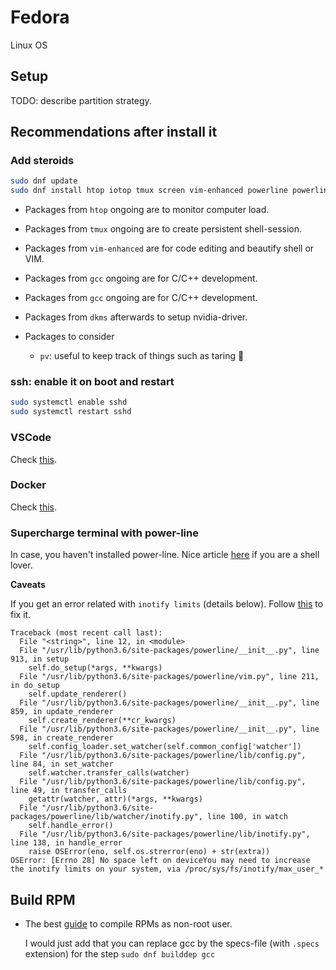 # Fedora

Linux OS

## Setup

TODO: describe partition strategy.

## Recommendations after install it

### Add steroids

```bash
sudo dnf update
sudo dnf install htop iotop tmux screen vim-enhanced powerline powerline-fonts tmux-powerline vim-powerline environment-modules fuse-sshfs gcc pkgconfig dkms kernel-devel kernel-headers acpid libglvnd-glx libglvnd-opengl libglvnd-devel
```

- Packages from `htop` ongoing are to monitor computer load.

- Packages from `tmux` ongoing are to create persistent shell-session.

- Packages from `vim-enhanced` are for code editing and beautify shell or VIM.

- Packages from `gcc` ongoing are for C/C++ development.

- Packages from `gcc` ongoing are for C/C++ development.

- Packages from `dkms` afterwards to setup nvidia-driver.

- Packages to consider

  - `pv`: useful to keep track of things such as taring :thinking:

### ssh: enable it on boot and restart

```bash
sudo systemctl enable sshd
sudo systemctl restart sshd
```

### VSCode

Check [this](./vscode.md).

### Docker

Check [this](./docker.md).

### Supercharge terminal with power-line

In case, you haven't installed power-line. Nice article [here](https://fedoramagazine.org/add-power-terminal-powerline/) if you are a shell lover.

__Caveats__

If you get an error related with `inotify limits` (details below). Follow [this](https://github.com/guard/listen/wiki/Increasing-the-amount-of-inotify-watchers) to fix it.

```
Traceback (most recent call last):
  File "<string>", line 12, in <module>
  File "/usr/lib/python3.6/site-packages/powerline/__init__.py", line 913, in setup
    self.do_setup(*args, **kwargs)
  File "/usr/lib/python3.6/site-packages/powerline/vim.py", line 211, in do_setup
    self.update_renderer()
  File "/usr/lib/python3.6/site-packages/powerline/__init__.py", line 859, in update_renderer
    self.create_renderer(**cr_kwargs)
  File "/usr/lib/python3.6/site-packages/powerline/__init__.py", line 598, in create_renderer
    self.config_loader.set_watcher(self.common_config['watcher'])
  File "/usr/lib/python3.6/site-packages/powerline/lib/config.py", line 84, in set_watcher
    self.watcher.transfer_calls(watcher)
  File "/usr/lib/python3.6/site-packages/powerline/lib/config.py", line 49, in transfer_calls
    getattr(watcher, attr)(*args, **kwargs)
  File "/usr/lib/python3.6/site-packages/powerline/lib/watcher/inotify.py", line 100, in watch
    self.handle_error()
  File "/usr/lib/python3.6/site-packages/powerline/lib/inotify.py", line 138, in handle_error
    raise OSError(eno, self.os.strerror(eno) + str(extra))
OSError: [Errno 28] No space left on deviceYou may need to increase the inotify limits on your system, via /proc/sys/fs/inotify/max_user_*
```

## Build RPM

- The best [guide](https://ask.fedoraproject.org/en/question/87205/how-do-i-install-a-src-rpm-with-dnf/) to compile RPMs as non-root user.

  I would just add that you can replace gcc by the specs-file (with `.specs` extension) for the step `sudo dnf builddep gcc`